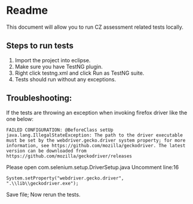 # Readme

This document will allow you to run CZ assessment related tests locally. 

## Steps to run tests

1. Import the project into eclipse.
2. Make sure you have TestNG plugin.
3. Right click testng.xml and click Run as TestNG suite.
4. Tests should run without any exceptions.


## Troubleshooting:

If the tests are throwing an exception when invoking firefox driver like the one below:

    FAILED CONFIGURATION: @BeforeClass setUp
    java.lang.IllegalStateException: The path to the driver executable must be set by the webdriver.gecko.driver system property; for more information, see https://github.com/mozilla/geckodriver. The latest version can be downloaded from https://github.com/mozilla/geckodriver/releases

Please open com.selenium.setup.DriverSetup.java
Uncomment line:16

    System.setProperty("webdriver.gecko.driver", ".\\lib\\geckodriver.exe");

Save file; Now rerun the tests.